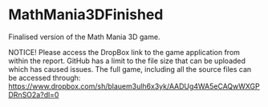 # MathMania3DFinished
Finalised version of the Math Mania 3D game. 


NOTICE!
Please access the DropBox link to the game application from within the report.
GitHub has a limit to the file size that can be uploaded which has caused issues. 
The full game, including all the source files can be accessed through:
https://www.dropbox.com/sh/blauem3ulh6x3yk/AADUg4WA5eCAQwWXGPDRnSO2a?dl=0
